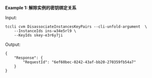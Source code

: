 **Example 1: 解除实例的密钥绑定关系**



Input: 

```
tccli cvm DisassociateInstancesKeyPairs --cli-unfold-argument  \
    --InstanceIds ins-w34e5rl9 \
    --KeyIds skey-e3r6y7ji
```

Output: 
```
{
    "Response": {
        "RequestId": "6ef60bec-0242-43af-bb20-270359fb54a7"
    }
}
```

